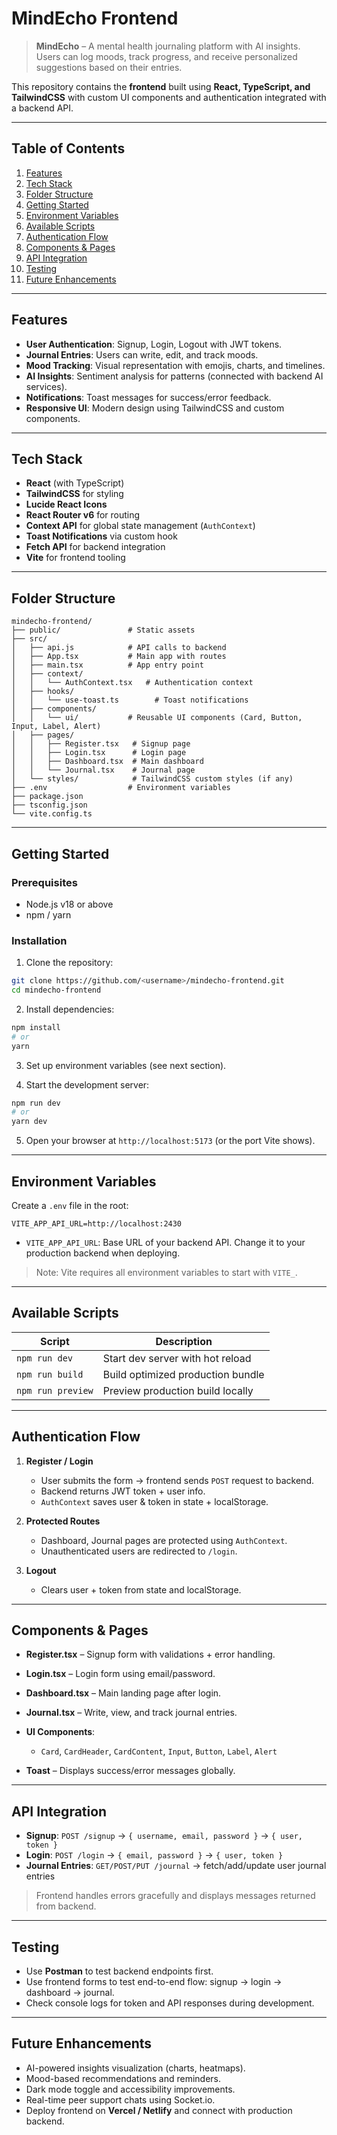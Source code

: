 # MindEcho Frontend

> **MindEcho** – A mental health journaling platform with AI insights. Users can log moods, track progress, and receive personalized suggestions based on their entries.

This repository contains the **frontend** built using **React, TypeScript, and TailwindCSS** with custom UI components and authentication integrated with a backend API.

---

## Table of Contents

1. [Features](#features)
2. [Tech Stack](#tech-stack)
3. [Folder Structure](#folder-structure)
4. [Getting Started](#getting-started)
5. [Environment Variables](#environment-variables)
6. [Available Scripts](#available-scripts)
7. [Authentication Flow](#authentication-flow)
8. [Components & Pages](#components--pages)
9. [API Integration](#api-integration)
10. [Testing](#testing)
11. [Future Enhancements](#future-enhancements)

---

## Features

* **User Authentication**: Signup, Login, Logout with JWT tokens.
* **Journal Entries**: Users can write, edit, and track moods.
* **Mood Tracking**: Visual representation with emojis, charts, and timelines.
* **AI Insights**: Sentiment analysis for patterns (connected with backend AI services).
* **Notifications**: Toast messages for success/error feedback.
* **Responsive UI**: Modern design using TailwindCSS and custom components.

---

## Tech Stack

* **React** (with TypeScript)
* **TailwindCSS** for styling
* **Lucide React Icons**
* **React Router v6** for routing
* **Context API** for global state management (`AuthContext`)
* **Toast Notifications** via custom hook
* **Fetch API** for backend integration
* **Vite** for frontend tooling

---

## Folder Structure

```
mindecho-frontend/
├── public/               # Static assets
├── src/
│   ├── api.js            # API calls to backend
│   ├── App.tsx           # Main app with routes
│   ├── main.tsx          # App entry point
│   ├── context/
│   │   └── AuthContext.tsx   # Authentication context
│   ├── hooks/
│   │   └── use-toast.ts        # Toast notifications
│   ├── components/
│   │   └── ui/           # Reusable UI components (Card, Button, Input, Label, Alert)
│   ├── pages/
│   │   ├── Register.tsx   # Signup page
│   │   ├── Login.tsx      # Login page
│   │   ├── Dashboard.tsx  # Main dashboard
│   │   └── Journal.tsx    # Journal page
│   └── styles/            # TailwindCSS custom styles (if any)
├── .env                  # Environment variables
├── package.json
├── tsconfig.json
└── vite.config.ts
```

---

## Getting Started

### Prerequisites

* Node.js v18 or above
* npm / yarn

### Installation

1. Clone the repository:

```bash
git clone https://github.com/<username>/mindecho-frontend.git
cd mindecho-frontend
```

2. Install dependencies:

```bash
npm install
# or
yarn
```

3. Set up environment variables (see next section).

4. Start the development server:

```bash
npm run dev
# or
yarn dev
```

5. Open your browser at `http://localhost:5173` (or the port Vite shows).

---

## Environment Variables

Create a `.env` file in the root:

```env
VITE_APP_API_URL=http://localhost:2430
```

* `VITE_APP_API_URL`: Base URL of your backend API. Change it to your production backend when deploying.

> Note: Vite requires all environment variables to start with `VITE_`.

---

## Available Scripts

| Script            | Description                       |
| ----------------- | --------------------------------- |
| `npm run dev`     | Start dev server with hot reload  |
| `npm run build`   | Build optimized production bundle |
| `npm run preview` | Preview production build locally  |

---

## Authentication Flow

1. **Register / Login**

   * User submits the form → frontend sends `POST` request to backend.
   * Backend returns JWT token + user info.
   * `AuthContext` saves user & token in state + localStorage.

2. **Protected Routes**

   * Dashboard, Journal pages are protected using `AuthContext`.
   * Unauthenticated users are redirected to `/login`.

3. **Logout**

   * Clears user + token from state and localStorage.

---

## Components & Pages

* **Register.tsx** – Signup form with validations + error handling.
* **Login.tsx** – Login form using email/password.
* **Dashboard.tsx** – Main landing page after login.
* **Journal.tsx** – Write, view, and track journal entries.
* **UI Components**:

  * `Card`, `CardHeader`, `CardContent`, `Input`, `Button`, `Label`, `Alert`
* **Toast** – Displays success/error messages globally.

---

## API Integration

* **Signup**: `POST /signup` → `{ username, email, password }` → `{ user, token }`
* **Login**: `POST /login` → `{ email, password }` → `{ user, token }`
* **Journal Entries**: `GET/POST/PUT /journal` → fetch/add/update user journal entries

> Frontend handles errors gracefully and displays messages returned from backend.

---

## Testing

* Use **Postman** to test backend endpoints first.
* Use frontend forms to test end-to-end flow: signup → login → dashboard → journal.
* Check console logs for token and API responses during development.

---

## Future Enhancements

* AI-powered insights visualization (charts, heatmaps).
* Mood-based recommendations and reminders.
* Dark mode toggle and accessibility improvements.
* Real-time peer support chats using Socket.io.
* Deploy frontend on **Vercel / Netlify** and connect with production backend.
